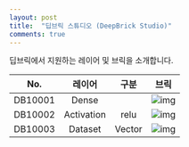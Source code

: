 ```yaml
---
layout: post
title:  "딥브릭 스튜디오 (DeepBrick Studio)"
comments: true
---
```

딥브릭에서 지원하는 레이어 및 브릭을 소개합니다.

|No.|레이어|구분|브릭|
|:-:|:-:|:-:|:-:|
|DB10001|Dense||![img](http://tykimos.github.com/Keras/warehouse/DeepBrick/Model_Recipe_Part_Dense_s.png)|
|DB10002|Activation|relu|![img](http://tykimos.github.com/Keras/warehouse/DeepBrick/Model_Recipe_Part_Activation_Relu_s.png)|
|DB10003|Dataset|Vector|![img](http://tykimos.github.com/Keras/warehouse/DeepBrick/Model_Recipe_Part_Dataset_Vector_s.png)|